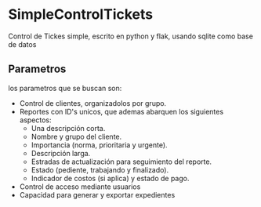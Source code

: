 # SimpleControlTickets
Control de Tickes simple, escrito en python y flak, usando sqlite como base de datos

## Parametros

los parametros que se buscan son:

* Control de clientes, organizadolos por grupo.
* Reportes con ID's unicos, que ademas abarquen los siguientes aspectos:
  - Una descripción corta.
  - Nombre y grupo del cliente.
  - Importancia (norma, prioritaria y urgente).
  - Descripción larga.
  - Estradas de actualización para seguimiento del reporte.
  - Estado (pediente, trabajando y finalizado).
  - Indicador de costos (si aplica) y estado de pago.
* Control de acceso mediante usuarios
* Capacidad para generar y exportar expedientes
